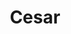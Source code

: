 ---
title: Cesar
slug : cesar
description: Maak een one minute video door gebruik te maken van ‘Vormator’ elementen, dat was de opdracht voor het vak 2D animatie.
type: intern
members:
    - name : Victor Gouhie
      major: Multimediaproductie
      minor: Audiovisual Design
      academic-year: 2de jaar
thumbnail:
    url: thumb_1x2.png
    alt: ""
    height: 1
    width: 2
    text-color: "999999"
    background-color: "999999"
media:
    - url : 1_detail_theelements.png
      type: image
      text: Vorminator bestaat uit acht vector vormen, die the elements genoemd worden. Deze mogen door de ontwerpers gebruikt worden om beelden te maken, maar je moet je hierbij wel aan een aantal regels houden.
    - url : 2_detail_cesar.png
      type: image
      text: Ik begon na te denken over een object of onderwerp waarover ik deze animatie kon maken. Ik wou kleine elementen gebruiken die samenkomen tot een groot geheel of een groot wezen. De vorminator elementen waren perfect voor dit soort animatie. Zo kwam ik uiteindelijk op het idee om een volledige video te maken over een skelet dat opbouwt gedurende de volledige video.
    - url : 3_detail_cesar.png
      type: image
    - url : cesar.gif
      type: image
    - url : 5_detail_cesar.png
      type: image
      text: De bedoeling van de opdracht was om het belang van beperkingen op creativiteit te tonen. De resultaten tonen aan dat je zelfs met een grote hoeveelheid aan beperkingen toch tot een verrassend resultaat kan komen en er toch nog veel variaties mogelijk zijn.
    - url : 6_detail_cesar.png
      type: image
    - url : "209716825"
      type: vimeo
created: 20/01/2017
order: 11
---